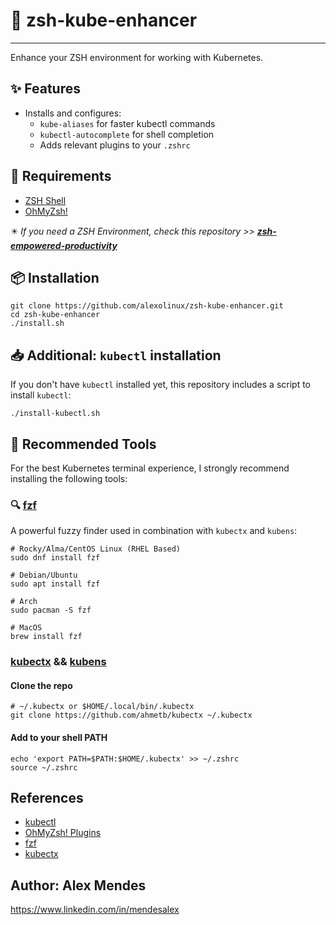 # 🧩 zsh-kube-enhancer

----------------------

Enhance your ZSH environment for working with Kubernetes.

## ✨ Features

- Installs and configures:
  - `kube-aliases` for faster kubectl commands
  - `kubectl-autocomplete` for shell completion
  - Adds relevant plugins to your `.zshrc`

## 📡 Requirements

- [ZSH Shell](https://www.zsh.org/)
- [OhMyZsh!](https://ohmyz.sh/)

✴️ *If you need a ZSH Environment, check this repository >> **[zsh-empowered-productivity](https://github.com/alexolinux/zsh-empowered-productivity)***

## 📦 Installation

```shell
git clone https://github.com/alexolinux/zsh-kube-enhancer.git
cd zsh-kube-enhancer
./install.sh
```

## 📥 Additional: `kubectl` installation

If you don't have `kubectl` installed yet, this repository includes a script to install `kubectl`:

```shell
./install-kubectl.sh
```

## 🚀 Recommended Tools

For the best Kubernetes terminal experience, I strongly recommend installing the following tools:

### 🔍 [fzf](https://github.com/junegunn/fzf)

A powerful fuzzy finder used in combination with `kubectx` and `kubens`:

```shell
# Rocky/Alma/CentOS Linux (RHEL Based)
sudo dnf install fzf

# Debian/Ubuntu
sudo apt install fzf

# Arch
sudo pacman -S fzf

# MacOS
brew install fzf
```

### [kubectx](https://github.com/ahmetb/kubectx) && [kubens](https://github.com/ahmetb/kubectx)

#### Clone the repo

```shell
# ~/.kubectx or $HOME/.local/bin/.kubectx
git clone https://github.com/ahmetb/kubectx ~/.kubectx
```

#### Add to your shell PATH

```shell
echo 'export PATH=$PATH:$HOME/.kubectx' >> ~/.zshrc
source ~/.zshrc
```

## References

* [kubectl](https://kubernetes.io/docs/reference/kubectl/)
* [OhMyZsh! Plugins](https://github.com/ohmyzsh/ohmyzsh/wiki/Plugins)
* [fzf](https://github.com/junegunn/fzf)
* [kubectx](https://github.com/ahmetb/kubectx)

## Author: Alex Mendes

<https://www.linkedin.com/in/mendesalex>
